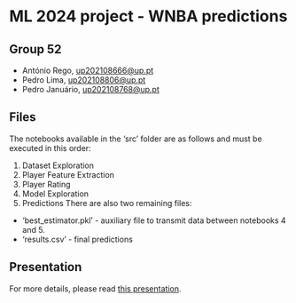 # ML 2024 project - WNBA predictions
## Group 52
- António Rego, up202108666@up.pt 
- Pedro Lima, up202108806@up.pt
- Pedro Januário, up202108768@up.pt 
## Files
The notebooks available in the ‘src’ folder are as follows and must be executed in this order:
1. Dataset Exploration
2. Player Feature Extraction
3. Player Rating
4. Model Exploration
5. Predictions
There are also two remaining files:
- ‘best_estimator.pkl’ - auxiliary file to transmit data between notebooks 4 and 5.
- ‘results.csv’ - final predictions
## Presentation
For more details, please read [this presentation]().
